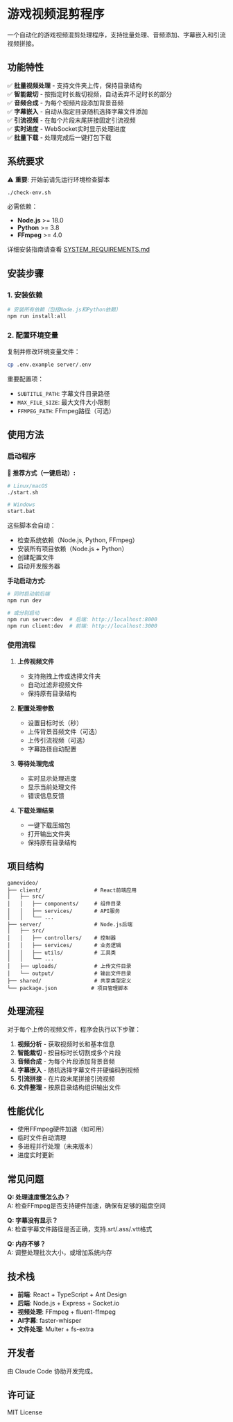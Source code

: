 # 游戏视频混剪程序

一个自动化的游戏视频混剪处理程序，支持批量处理、音频添加、字幕嵌入和引流视频拼接。

## 功能特性

✅ **批量视频处理** - 支持文件夹上传，保持目录结构  
✅ **智能裁切** - 按指定时长裁切视频，自动丢弃不足时长的部分  
✅ **音频合成** - 为每个视频片段添加背景音频  
✅ **字幕嵌入** - 自动从指定目录随机选择字幕文件添加  
✅ **引流视频** - 在每个片段末尾拼接固定引流视频  
✅ **实时进度** - WebSocket实时显示处理进度  
✅ **批量下载** - 处理完成后一键打包下载  

## 系统要求

⚠️ **重要**: 开始前请先运行环境检查脚本
```bash
./check-env.sh
```

必需依赖：
- **Node.js** >= 18.0
- **Python** >= 3.8
- **FFmpeg** >= 4.0

详细安装指南请查看 [SYSTEM_REQUIREMENTS.md](./SYSTEM_REQUIREMENTS.md)

## 安装步骤

### 1. 安装依赖

```bash
# 安装所有依赖（包括Node.js和Python依赖）
npm run install:all
```

### 2. 配置环境变量

复制并修改环境变量文件：
```bash
cp .env.example server/.env
```

重要配置项：
- `SUBTITLE_PATH`: 字幕文件目录路径
- `MAX_FILE_SIZE`: 最大文件大小限制
- `FFMPEG_PATH`: FFmpeg路径（可选）

## 使用方法

### 启动程序

**🚀 推荐方式（一键启动）:**
```bash
# Linux/macOS
./start.sh

# Windows
start.bat
```
这些脚本会自动：
- 检查系统依赖（Node.js, Python, FFmpeg）
- 安装所有项目依赖（Node.js + Python）
- 创建配置文件
- 启动开发服务器

**手动启动方式:**
```bash
# 同时启动前后端
npm run dev

# 或分别启动
npm run server:dev  # 后端: http://localhost:8000
npm run client:dev  # 前端: http://localhost:3000
```

### 使用流程

1. **上传视频文件**
   - 支持拖拽上传或选择文件夹
   - 自动过滤非视频文件
   - 保持原有目录结构

2. **配置处理参数**
   - 设置目标时长（秒）
   - 上传背景音频文件（可选）
   - 上传引流视频（可选）
   - 字幕路径自动配置

3. **等待处理完成**
   - 实时显示处理进度
   - 显示当前处理文件
   - 错误信息反馈

4. **下载处理结果**
   - 一键下载压缩包
   - 打开输出文件夹
   - 保持原有目录结构

## 项目结构

```
gamevideo/
├── client/                 # React前端应用
│   ├── src/
│   │   ├── components/     # 组件目录
│   │   ├── services/       # API服务
│   │   └── ...
├── server/                 # Node.js后端
│   ├── src/
│   │   ├── controllers/    # 控制器
│   │   ├── services/       # 业务逻辑
│   │   ├── utils/          # 工具类
│   │   └── ...
│   ├── uploads/            # 上传文件目录
│   └── output/             # 输出文件目录
├── shared/                 # 共享类型定义
└── package.json           # 项目管理脚本
```

## 处理流程

对于每个上传的视频文件，程序会执行以下步骤：

1. **视频分析** - 获取视频时长和基本信息
2. **智能裁切** - 按目标时长切割成多个片段
3. **音频合成** - 为每个片段添加背景音频
4. **字幕嵌入** - 随机选择字幕文件并硬编码到视频
5. **引流拼接** - 在片段末尾拼接引流视频
6. **文件整理** - 按原目录结构组织输出文件

## 性能优化

- 使用FFmpeg硬件加速（如可用）
- 临时文件自动清理
- 多进程并行处理（未来版本）
- 进度实时更新

## 常见问题

**Q: 处理速度慢怎么办？**  
A: 检查FFmpeg是否支持硬件加速，确保有足够的磁盘空间

**Q: 字幕没有显示？**  
A: 检查字幕文件路径是否正确，支持.srt/.ass/.vtt格式

**Q: 内存不够？**  
A: 调整处理批次大小，或增加系统内存

## 技术栈

- **前端**: React + TypeScript + Ant Design
- **后端**: Node.js + Express + Socket.io
- **视频处理**: FFmpeg + fluent-ffmpeg
- **AI字幕**: faster-whisper
- **文件处理**: Multer + fs-extra

## 开发者

由 Claude Code 协助开发完成。

## 许可证

MIT License